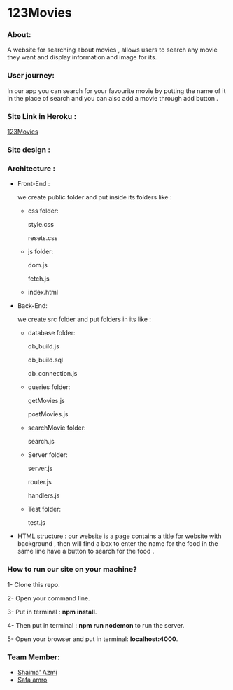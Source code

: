 # 123Movies

### About:
A website for searching about movies , allows users to search any movie they want and display information  and image  for its.
### User journey: 
In our app you can  search for your favourite movie by putting the name of it in the place of search and you can also add a movie through add button . 
### Site Link in Heroku :
[123Movies]() 
### Site design :

### Architecture :
- Front-End :

  we create  public folder and put inside its folders like :
   - css folder:
   
      style.css

      resets.css
  - js folder:
  
     dom.js

    fetch.js
   
  - index.html 
  
- Back-End:

  we create src folder and put folders in its like :

  - database folder:
  
    db_build.js
  
    db_build.sql 

    db_connection.js
    
  - queries folder:
  
    getMovies.js

    postMovies.js

  - searchMovie folder:

    search.js
  - Server folder:
  
    server.js

    router.js
   
    handlers.js
  - Test folder:
  
    test.js
 


- HTML structure :
our website is a  page contains a title for website with background , then will find a box to enter the name for the food  in the same line have a button to search for the food .



 ### How to run our site on your machine?

1- Clone this repo.

2- Open your command line.

3- Put in terminal : **npm install**.

4- Then put in terminal : **npm run nodemon** to run the server. 

5- Open your browser and put in terminal: **localhost:4000**.


### Team Member:

- [Shaima' Azmi](https://github.com/shaima96)
- [Safa amro](https://github.com/safaaamro)



